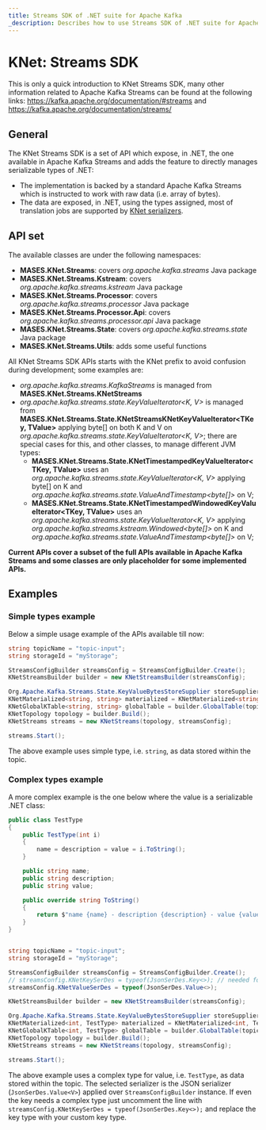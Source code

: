 ```yaml
---
title: Streams SDK of .NET suite for Apache Kafka
_description: Describes how to use Streams SDK of .NET suite for Apache Kafka
---
```


# KNet: Streams SDK

This is only a quick introduction to KNet Streams SDK, many other information related to Apache Kafka Streams can be found at the following links: https://kafka.apache.org/documentation/#streams and https://kafka.apache.org/documentation/streams/

## General 

The KNet Streams SDK is a set of API which expose, in .NET, the one available in Apache Kafka Streams and adds the feature to directly manages serializable types of .NET:
- The implementation is backed by a standard Apache Kafka Streams which is instructed to work with raw data (i.e. array of bytes).
- The data are exposed, in .NET, using the types assigned, most of translation jobs are supported by [KNet serializers](usageSerDes.md).

## API set

The available classes are under the following namespaces:
- **MASES.KNet.Streams**: covers _org.apache.kafka.streams_ Java package
- **MASES.KNet.Streams.Kstream**: covers _org.apache.kafka.streams.kstream_ Java package
- **MASES.KNet.Streams.Processor**: covers _org.apache.kafka.streams.processor_ Java package
- **MASES.KNet.Streams.Processor.Api**: covers _org.apache.kafka.streams.processor.api_ Java package
- **MASES.KNet.Streams.State**: covers _org.apache.kafka.streams.state_ Java package
- **MASES.KNet.Streams.Utils**: adds some useful functions

All KNet Streams SDK APIs starts with the KNet prefix to avoid confusion during development; some examples are:
- _org.apache.kafka.streams.KafkaStreams_ is managed from **MASES.KNet.Streams.KNetStreams**
- _org.apache.kafka.streams.state.KeyValueIterator<K, V>_ is managed from **MASES.KNet.Streams.State.KNetStreamsKNetKeyValueIterator<TKey, TValue>** applying byte[] on both K and V on _org.apache.kafka.streams.state.KeyValueIterator<K, V>_; there are special cases for this, and other classes, to manage different JVM types:
  - **MASES.KNet.Streams.State.KNetTimestampedKeyValueIterator<TKey, TValue>** uses an _org.apache.kafka.streams.state.KeyValueIterator<K, V>_ applying byte[] on K and _org.apache.kafka.streams.state.ValueAndTimestamp<byte[]>_ on V;
  - **MASES.KNet.Streams.State.KNetTimestampedWindowedKeyValueIterator<TKey, TValue>** uses an _org.apache.kafka.streams.state.KeyValueIterator<K, V>_ applying _org.apache.kafka.streams.kstream.Windowed<byte[]>_ on K and _org.apache.kafka.streams.state.ValueAndTimestamp<byte[]>_ on V;

**Current APIs cover a subset of the full APIs available in Apache Kafka Streams and some classes are only placeholder for some implemented APIs.**

## Examples

### Simple types example

Below a simple usage example of the APIs available till now:

```C#
string topicName = "topic-input";
string storageId = "myStorage";

StreamsConfigBuilder streamsConfig = StreamsConfigBuilder.Create();
KNetStreamsBuilder builder = new KNetStreamsBuilder(streamsConfig);

Org.Apache.Kafka.Streams.State.KeyValueBytesStoreSupplier storeSupplier = Org.Apache.Kafka.Streams.State.Stores.InMemoryKeyValueStore(storageId);
KNetMaterialized<string, string> materialized = KNetMaterialized<string, string>.As(storeSupplier);
KNetGlobalKTable<string, string> globalTable = builder.GlobalTable(topicName, materialized);
KNetTopology topology = builder.Build();
KNetStreams streams = new KNetStreams(topology, streamsConfig);

streams.Start();

```

The above example uses simple type, i.e. `string`, as data stored within the topic.

### Complex types example

A more complex example is the one below where the value is a serializable .NET class:

```C#
public class TestType
{
    public TestType(int i)
    {
        name = description = value = i.ToString();
    }

    public string name;
    public string description;
    public string value;

    public override string ToString()
    {
        return $"name {name} - description {description} - value {value}";
    }
}


string topicName = "topic-input";
string storageId = "myStorage";

StreamsConfigBuilder streamsConfig = StreamsConfigBuilder.Create();
// streamsConfig.KNetKeySerDes = typeof(JsonSerDes.Key<>); // needed for complex keys
streamsConfig.KNetValueSerDes = typeof(JsonSerDes.Value<>);

KNetStreamsBuilder builder = new KNetStreamsBuilder(streamsConfig);

Org.Apache.Kafka.Streams.State.KeyValueBytesStoreSupplier storeSupplier = Org.Apache.Kafka.Streams.State.Stores.InMemoryKeyValueStore(storageId);
KNetMaterialized<int, TestType> materialized = KNetMaterialized<int, TestType>.As(storeSupplier);
KNetGlobalKTable<int, TestType> globalTable = builder.GlobalTable(topicName, materialized);
KNetTopology topology = builder.Build();
KNetStreams streams = new KNetStreams(topology, streamsConfig);

streams.Start();

```

The above example uses a complex type for value, i.e. `TestType`, as data stored within the topic. The selected serializer is the JSON serializer (`JsonSerDes.Value<V>`) applied over `StreamsConfigBuilder` instance.
If even the key needs a complex type just uncomment the line with `streamsConfig.KNetKeySerDes = typeof(JsonSerDes.Key<>);` and replace the key type with your custom key type.
